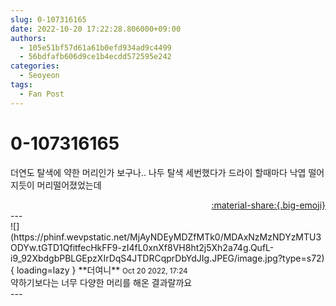 ```yaml
---
slug: 0-107316165
date: 2022-10-20 17:22:28.806000+09:00
authors:
  - 105e51bf57d61a61b0efd934ad9c4499
  - 56bdfafb606d9ce1b4ecdd572595e242
categories:
  - Seoyeon
tags:
  - Fan Post
---
```


# 0-107316165

<div class="post-container" markdown="1">
<div class="content-container md-sidebar__scrollwrap" markdown="1">

더연도 탈색에 약한 머리인가 보구나.. 나두 탈색 세번했다가 드라이 할때마다 낙엽 떨어지듯이 머리떨어졌었는데

</div>
</div>

<div style="text-align: right;" markdown="1">
<a href="https://weverse.io/fromis9/fanpost/0-107316165" style="text-align: right;">:material-share:{.big-emoji}</a>
</div>
---

<div class="comments-container md-sidebar__scrollwrap" markdown="1">
<div class="comment" markdown="1">
<div class='id-container' markdown="1">
![](https://phinf.wevpstatic.net/MjAyNDEyMDZfMTk0/MDAxNzMzNDYzMTU3ODYw.tGTD1QfitfecHkFF9-zI4fL0xnXf8VH8ht2j5Xh2a74g.QufL-i9_92XbdgbPBLGEpzXIrDqS4JTDRCqprDbYdJIg.JPEG/image.jpg?type=s72){ loading=lazy }
**<span class="artist">더여니</span>** <small>Oct 20 2022, 17:24</small><br>
</div>
<div class='comment-body' markdown="1">
약하기보다는 너무 다양한 머리를 해온 결과랄까요
</div>
</div>
</div>
---
